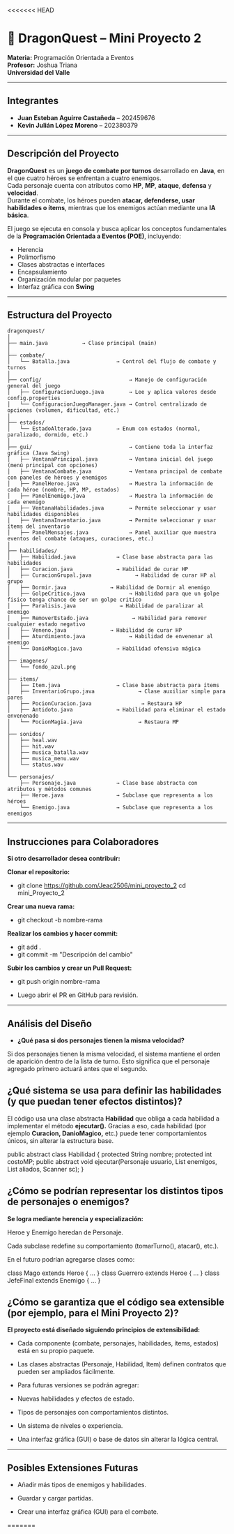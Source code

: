 <<<<<<< HEAD
# 🐉 DragonQuest – Mini Proyecto 2  
**Materia:** Programación Orientada a Eventos  
**Profesor:** Joshua Triana  
**Universidad del Valle**

---

## Integrantes  
- **Juan Esteban Aguirre Castañeda** – 202459676  
- **Kevin Julián López Moreno** – 202380379  

---

## Descripción del Proyecto  
**DragonQuest** es un **juego de combate por turnos** desarrollado en **Java**, en el que cuatro héroes se enfrentan a cuatro enemigos.  
Cada personaje cuenta con atributos como **HP**, **MP**, **ataque**, **defensa** y **velocidad**.  
Durante el combate, los héroes pueden **atacar, defenderse, usar habilidades o ítems**, mientras que los enemigos actúan mediante una **IA básica**.  

El juego se ejecuta en consola y busca aplicar los conceptos fundamentales de la **Programación Orientada a Eventos (POE)**, incluyendo:
- Herencia  
- Polimorfismo  
- Clases abstractas e interfaces  
- Encapsulamiento  
- Organización modular por paquetes
- Interfaz gráfica con **Swing**
---

## Estructura del Proyecto

```plaintext
dragonquest/
│
├── main.java           → Clase principal (main)
│
├── combate/
│   └── Batalla.java               → Control del flujo de combate y turnos
│
├── config/                            → Manejo de configuración general del juego
│   ├── ConfiguracionJuego.java        → Lee y aplica valores desde config.properties
│   └── ConfiguracionJuegoManager.java → Control centralizado de opciones (volumen, dificultad, etc.)
│
├── estados/
│   └── EstadoAlterado.java        → Enum con estados (normal, paralizado, dormido, etc.)
│
├── gui/                               → Contiene toda la interfaz gráfica (Java Swing)
│   ├── VentanaPrincipal.java          → Ventana inicial del juego (menú principal con opciones)
│   ├── VentanaCombate.java            → Ventana principal de combate con paneles de héroes y enemigos
│   ├── PanelHeroe.java                → Muestra la información de cada héroe (nombre, HP, MP, estados)
│   ├── PanelEnemigo.java              → Muestra la información de cada enemigo
│   ├── VentanaHabilidades.java        → Permite seleccionar y usar habilidades disponibles
│   ├── VentanaInventario.java         → Permite seleccionar y usar ítems del inventario
│   ├── PanelMensajes.java             → Panel auxiliar que muestra eventos del combate (ataques, curaciones, etc.)
│
├── habilidades/
│   ├── Habilidad.java             → Clase base abstracta para las habilidades
│   ├── Curacion.java              → Habilidad de curar HP
│   ├── CuracionGrupal.java              → Habilidad de curar HP al grupo
│   ├── Dormir.java              → Habilidad de Dormir al enemigo
│   ├── GolpeCritico.java              → Habilidad para que un golpe fisico tenga chance de ser un golpe critico
│   ├── Paralisis.java              → Habilidad de paralizar al enemigo
│   ├── RemoverEstado.java              → Habilidad para remover cualquier estado negativo 
│   ├── Veneno.java              → Habilidad de curar HP
│   ├── Aturdimiento.java              → Habilidad de envenenar al enemigo
│   └── DanioMagico.java           → Habilidad ofensiva mágica
│
├── imagenes/
│   └── fondo_azul.png
│
├── items/
│   ├── Item.java                  → Clase base abstracta para ítems
│   ├── InventarioGrupo.java              → Clase auxiliar simple para pares
│   ├── PocionCuracion.java                → Restaura HP
│   ├── Antidoto.java              → Habilidad para eliminar el estado envenenado
│   └── PocionMagia.java                  → Restaura MP
│
├── sonidos/
│   ├── heal.wav               
│   ├── hit.wav
│   ├── musica_batalla.wav
│   ├── musica_menu.wav
│   └── status.wav
│
└── personajes/
    ├── Personaje.java             → Clase base abstracta con atributos y métodos comunes
    ├── Heroe.java                 → Subclase que representa a los héroes
    └── Enemigo.java               → Subclase que representa a los enemigos
```
---

## Instrucciones para Colaboradores
**Si otro desarrollador desea contribuir:**

**Clonar el repositorio:**

- git clone https://github.com/Jeac2506/mini_proyecto_2 cd mini_Proyecto_2


**Crear una nueva rama:**

- git checkout -b nombre-rama


**Realizar los cambios y hacer commit:**

- git add .
- git commit -m "Descripción del cambio"


**Subir los cambios y crear un Pull Request:**

- git push origin nombre-rama

- Luego abrir el PR en GitHub para revisión.

---

## Análisis del Diseño
- **¿Qué pasa si dos personajes tienen la misma velocidad?**

Si dos personajes tienen la misma velocidad, el sistema mantiene el orden de aparición dentro de la lista de turno.
Esto significa que el personaje agregado primero actuará antes que el segundo.

## ¿Qué sistema se usa para definir las habilidades (y que puedan tener efectos distintos)?

El código usa una clase abstracta **Habilidad** que obliga a cada habilidad a implementar el método **ejecutar().**
Gracias a eso, cada habilidad (por ejemplo **Curacion, DanioMagico,** etc.) puede tener comportamientos únicos, sin alterar la estructura base.

public abstract class Habilidad {
    protected String nombre;
    protected int costoMP;
    public abstract void ejecutar(Personaje usuario, List<Personaje> enemigos, List<Personaje> aliados, Scanner sc);
}

## ¿Cómo se podrían representar los distintos tipos de personajes o enemigos?

**Se logra mediante herencia y especialización:**

Heroe y Enemigo heredan de Personaje.

Cada subclase redefine su comportamiento (tomarTurno(), atacar(), etc.).

En el futuro podrían agregarse clases como:

class Mago extends Heroe { ... }
class Guerrero extends Heroe { ... }
class JefeFinal extends Enemigo { ... }

## ¿Cómo se garantiza que el código sea extensible (por ejemplo, para el Mini Proyecto 2)?

**El proyecto está diseñado siguiendo principios de extensibilidad:**

- Cada componente (combate, personajes, habilidades, ítems, estados) está en su propio paquete.

- Las clases abstractas (Personaje, Habilidad, Item) definen contratos que pueden ser ampliados fácilmente.

- Para futuras versiones se podrán agregar:

- Nuevas habilidades y efectos de estado.

- Tipos de personajes con comportamientos distintos.

- Un sistema de niveles o experiencia.

- Una interfaz gráfica (GUI) o base de datos sin alterar la lógica central.
---

## Posibles Extensiones Futuras

- Añadir más tipos de enemigos y habilidades.

- Guardar y cargar partidas.

- Crear una interfaz gráfica (GUI) para el combate.

=======